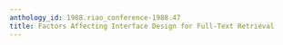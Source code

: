 ```yaml
---
anthology_id: 1988.riao_conference-1988.47
title: Factors Affecting Interface Design for Full-Text Retrieval
---
```

